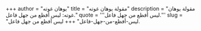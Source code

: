 +++
author = "يوهان غوته"
title = "مقولة يوهان غوته"
description = "مقولة يوهان غوته: ليس أفظع من جهل فاعل."
quote = '''ليس أفظع من جهل فاعل.'''
slug = "ليس-أفظع-من-جهل-فاعل"
+++
ليس أفظع من جهل فاعل.
